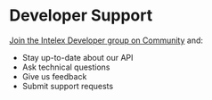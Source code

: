 # Developer Support

[Join the Intelex Developer group on Community](https://community.intelex.com/connect/groups/developer-community) and:

* Stay up-to-date about our API
* Ask technical questions
* Give us feedback
* Submit support requests




